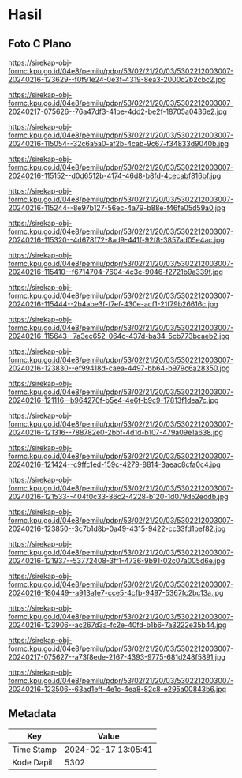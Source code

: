 # Hasil

## Foto C Plano

https://sirekap-obj-formc.kpu.go.id/04e8/pemilu/pdpr/53/02/21/20/03/5302212003007-20240216-123629--f0f91e24-0e3f-4319-8ea3-2000d2b2cbc2.jpg

https://sirekap-obj-formc.kpu.go.id/04e8/pemilu/pdpr/53/02/21/20/03/5302212003007-20240217-075626--76a47df3-41be-4dd2-be2f-18705a0436e2.jpg

https://sirekap-obj-formc.kpu.go.id/04e8/pemilu/pdpr/53/02/21/20/03/5302212003007-20240216-115054--32c6a5a0-af2b-4cab-9c67-f34833d9040b.jpg

https://sirekap-obj-formc.kpu.go.id/04e8/pemilu/pdpr/53/02/21/20/03/5302212003007-20240216-115152--d0d6512b-4174-46d8-b8fd-4cecabf816bf.jpg

https://sirekap-obj-formc.kpu.go.id/04e8/pemilu/pdpr/53/02/21/20/03/5302212003007-20240216-115244--8e97b127-56ec-4a79-b88e-f46fe05d59a0.jpg

https://sirekap-obj-formc.kpu.go.id/04e8/pemilu/pdpr/53/02/21/20/03/5302212003007-20240216-115320--4d678f72-8ad9-441f-92f8-3857ad05e4ac.jpg

https://sirekap-obj-formc.kpu.go.id/04e8/pemilu/pdpr/53/02/21/20/03/5302212003007-20240216-115410--f6714704-7604-4c3c-9046-f2721b9a339f.jpg

https://sirekap-obj-formc.kpu.go.id/04e8/pemilu/pdpr/53/02/21/20/03/5302212003007-20240216-115444--2b4abe3f-f7ef-430e-acf1-21f79b26616c.jpg

https://sirekap-obj-formc.kpu.go.id/04e8/pemilu/pdpr/53/02/21/20/03/5302212003007-20240216-115643--7a3ec652-064c-437d-ba34-5cb773bcaeb2.jpg

https://sirekap-obj-formc.kpu.go.id/04e8/pemilu/pdpr/53/02/21/20/03/5302212003007-20240216-123830--ef99418d-caea-4497-bb64-b979c6a28350.jpg

https://sirekap-obj-formc.kpu.go.id/04e8/pemilu/pdpr/53/02/21/20/03/5302212003007-20240216-121116--b964270f-b5e4-4e6f-b9c9-17813f1dea7c.jpg

https://sirekap-obj-formc.kpu.go.id/04e8/pemilu/pdpr/53/02/21/20/03/5302212003007-20240216-121316--788782e0-2bbf-4d1d-b107-479a09e1a638.jpg

https://sirekap-obj-formc.kpu.go.id/04e8/pemilu/pdpr/53/02/21/20/03/5302212003007-20240216-121424--c9ffc1ed-159c-4279-8814-3aeac8cfa0c4.jpg

https://sirekap-obj-formc.kpu.go.id/04e8/pemilu/pdpr/53/02/21/20/03/5302212003007-20240216-121533--404f0c33-86c2-4228-b120-1d079d52eddb.jpg

https://sirekap-obj-formc.kpu.go.id/04e8/pemilu/pdpr/53/02/21/20/03/5302212003007-20240216-123850--3c7b1d8b-0a49-4315-9422-cc33fd1bef82.jpg

https://sirekap-obj-formc.kpu.go.id/04e8/pemilu/pdpr/53/02/21/20/03/5302212003007-20240216-121937--53772408-3ff1-4736-9b91-02c07a005d6e.jpg

https://sirekap-obj-formc.kpu.go.id/04e8/pemilu/pdpr/53/02/21/20/03/5302212003007-20240216-180449--a913a1e7-cce5-4cfb-9497-5367fc2bc13a.jpg

https://sirekap-obj-formc.kpu.go.id/04e8/pemilu/pdpr/53/02/21/20/03/5302212003007-20240216-123906--ac267d3a-fc2e-40fd-b1b6-7a3222e35b44.jpg

https://sirekap-obj-formc.kpu.go.id/04e8/pemilu/pdpr/53/02/21/20/03/5302212003007-20240217-075627--a73f8ede-2167-4393-9775-681d248f5891.jpg

https://sirekap-obj-formc.kpu.go.id/04e8/pemilu/pdpr/53/02/21/20/03/5302212003007-20240216-123506--63ad1eff-4e1c-4ea8-82c8-e295a00843b6.jpg


## Metadata

| Key        | Value               |
| ---------- | ------------------- |
| Time Stamp | 2024-02-17 13:05:41 |
| Kode Dapil | 5302                |



